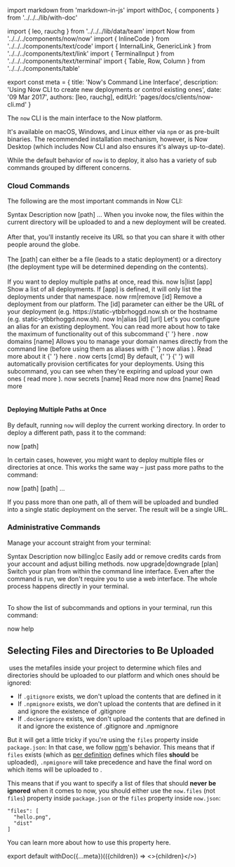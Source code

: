 import markdown from 'markdown-in-js'
import withDoc, { components } from '../../../lib/with-doc'

import { leo, rauchg } from '../../../lib/data/team'
import Now from '../../../components/now/now'
import { InlineCode } from '../../../components/text/code'
import { InternalLink, GenericLink } from '../../../components/text/link'
import { TerminalInput } from '../../../components/text/terminal'
import { Table, Row, Column } from '../../../components/table'

export const meta = {
  title: 'Now\'s Command Line Interface',
  description: 'Using Now CLI to create new deployments or control existing ones',
  date: '09 Mar 2017',
  authors: [leo, rauchg],
  editUrl: 'pages/docs/clients/now-cli.md'
}

The `now` CLI is the main interface to the Now platform.

It's available on macOS, Windows, and Linux either via `npm` or as pre-built
binaries. The recommended installation
mechanism, however, is <InternalLink href="/download">Now Desktop</InternalLink> (which
includes Now CLI and also ensures it's always up-to-date).

While the default behavior of `now` is to deploy, it also has a variety of sub
commands grouped by different concerns.

### Cloud Commands

The following are the most important commands in Now CLI:

<Table>
  <Row header>
    <Column left>Syntax</Column>
    <Column right>Description</Column>
  </Row>

  <Row>
    <Column left>
      <InlineCode noWrap>now [path] ...</InlineCode>
    </Column>
    <Column right>
      When you invoke <InlineCode>now</InlineCode>, the files within the current directory will be uploaded to <Now color="#000" /> and a new deployment will be created.<br/><br/>After that, you'll instantly receive its URL so that you can share it with other people around the globe.
      <br/><br/>
      The <InlineCode>[path]</InlineCode> can either be a file (leads to a static deployment) or
      a directory (the deployment type will be determined depending
      on the contents).
      <br/><br/>
      If you want to deploy multiple paths at
      once, <GenericLink href="#deploying-multiple-projects-at-once">read this</GenericLink>.
    </Column>
  </Row>

  <Row>
    <Column left>
      <InlineCode noWrap>now ls|list [app]</InlineCode>
    </Column>
    <Column right>
      Show a list of all deployments. If <InlineCode>[app]</InlineCode> is defined, it will only
      list the deployments under that namespace.
    </Column>
  </Row>

  <Row>
    <Column left>
      <InlineCode noWrap>now rm|remove [id]</InlineCode>
    </Column>
    <Column right>
      Remove a deployment from our platform. The <InlineCode>[id]</InlineCode> parameter can either be the URL of your deployment (e.g. <InlineCode>https://static-ytbbrhoggd.now.sh</InlineCode> or the hostname (e.g. <InlineCode>static-ytbbrhoggd.now.sh</InlineCode>).
    </Column>
  </Row>

  <Row>
    <Column left>
      <InlineCode noWrap>now ln|alias [id] [url]</InlineCode>
    </Column>
    <Column right>
      Let's you configure an alias for an existing deployment. You can read more about how
      to take the maximum of functionality out of this subcommand
      {' '}
      <InternalLink href="/docs/features/aliases">
        here
      </InternalLink>
      .
    </Column>
  </Row>

  <Row>
    <Column left>
      <InlineCode noWrap>now domains [name]</InlineCode>
    </Column>
    <Column right>
      Allows you to manage your domain names directly from the command line (before using
      them as aliases with
      {' '}
      <InlineCode noWrap>now alias</InlineCode>
      ). Read more about it
      {' '}
      <InternalLink href="/docs/features/aliases">
        here
      </InternalLink>
      .
    </Column>
  </Row>

  <Row>
    <Column left><InlineCode noWrap>now certs [cmd]</InlineCode></Column>
    <Column right>
      By default,
      {' '}
      <Now color="#000" />
      {' '}
      will automatically provision certificates for your deployments. Using this subcommand, you can
      see when they're expiring and upload your own ones (
      <InternalLink href="/docs/features/certs">
        read more
      </InternalLink>
      ).
    </Column>
  </Row>

  <Row>
    <Column left>
      <InlineCode noWrap>now secrets [name]</InlineCode>
    </Column>
    <Column right>
      <InternalLink href="/docs/features/env-and-secrets">
        Read more
      </InternalLink>
    </Column>
  </Row>

  <Row>
    <Column left><InlineCode noWrap>now dns [name]</InlineCode></Column>
    <Column right>
      <InternalLink href="/docs/features/dns">
        Read more
      </InternalLink>
    </Column>
  </Row>
</Table>

#### Deploying Multiple Paths at Once

By default, running `now` will
deploy the current working directory. In order to deploy
a different path, pass it to
the command:

<TerminalInput>now [path]</TerminalInput>

In certain cases, however, you might want to deploy multiple
files or directories at once. This works the
same way – just pass more paths to the command:

<TerminalInput>now [path] [path] ...</TerminalInput>

If you pass more than one path, all of them will be uploaded
and bundled into a single static deployment on the server. The
result will be a single URL.

### Administrative Commands

Manage your account straight from your terminal:

<Table>
  <Row header>
    <Column left>Syntax</Column>
    <Column right>Description</Column>
  </Row>

  <Row>
    <Column left><InlineCode noWrap>now billing|cc</InlineCode></Column>
    <Column right>
      Easily add or remove credits cards from your account and adjust billing methods.
    </Column>
  </Row>

  <Row>
    <Column left>
      <InlineCode noWrap>now upgrade|downgrade [plan]</InlineCode>
    </Column>
    <Column right>
      Switch your plan from within the command line interface. Even after the command is run,
      we don't require you to use a web interface. The whole process happens directly in your terminal.
    </Column>
  </Row>
</Table>

To show the list of subcommands and options in your terminal, run this command:

<TerminalInput>now help</TerminalInput>

## Selecting Files and Directories to Be Uploaded

&#8203;<Now color="#000" /> uses the metafiles inside your project to determine which files and directories should be uploaded to our platform and which ones should be ignored:

* If `.gitignore` exists, we don't upload the contents that are defined in it
* If `.npmignore` exists, we don't upload the contents that are defined in it and ignore the existence of .gitignore
* If `.dockerignore` exists, we don't upload the contents that are defined in it and ignore the existence of .gitignore and .npmignore

But it will get a little tricky if you're using the `files` property inside `package.json`: In that case, we follow [npm](https://www.npmjs.com/)'s behavior. This means that if `files` exists (which as [per definition](https://docs.npmjs.com/files/package.json#files) defines which files **should** be uploaded), `.npmignore` will take precedence and have the final word on which items will be uploaded to <Now color="#000" />.

This means that if you want to specify a list of files that should **never be ignored** when it comes to now, you should either use the `now.files` (not `files`) property inside `package.json` or the `files` property inside `now.json`:

```
"files": [
  "hello.png",
  "dist"
]
```

You can learn more about how to use this property <InternalLink href='/docs/features/configuration#"files"-(array)'>here</InternalLink>.

export default withDoc({...meta})(({children}) => <>{children}</>)
